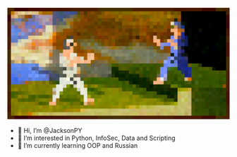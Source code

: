 ![m](https://github.com/JacksonPY/JacksonPY/blob/main/m.jpg)
- 👋 Hi, I’m @JacksonPY
- 👀 I’m interested in Python, InfoSec, Data and Scripting
- 🌱 I’m currently learning OOP and Russian


<!---
JacksonPY/JacksonPY is a ✨ special ✨ repository because its `README.md` (this file) appears on your GitHub profile.
You can click the Preview link to take a look at your changes.
--->
